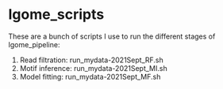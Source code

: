 # Igome_scripts

These are a bunch of scripts I use to run the different stages of Igome_pipeline:
1. Read filtration: run_mydata-2021Sept_RF.sh
2. Motif inference: run_mydata-2021Sept_MI.sh
3. Model fitting: run_mydata-2021Sept_MF.sh
